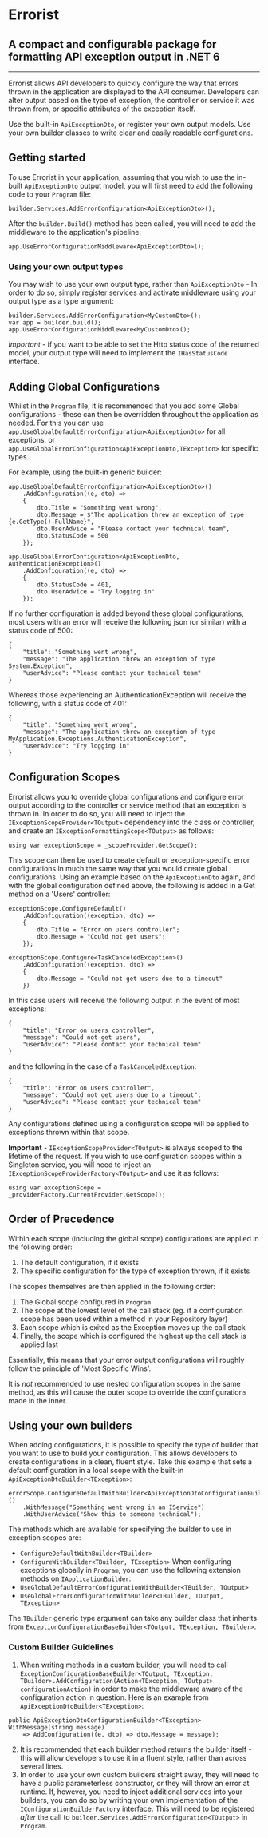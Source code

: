 # Errorist

## A compact and configurable package for formatting API exception output in .NET 6
-----------------

Errorist allows API developers to quickly configure the way that errors thrown in the application are displayed to the API consumer. Developers can alter output based on the type of exception, the controller or service it was thrown from, or specific attributes of the exception itself.  

Use the built-in `ApiExceptionDto`, or register your own output models. Use your own builder classes to write clear and easily readable configurations.

## Getting started

To use Errorist in your application, assuming that you wish to use the in-built `ApiExceptionDto` output model, you will first need to add the following code to your `Program` file:

```
builder.Services.AddErrorConfiguration<ApiExceptionDto>();
```

After the `builder.Build()` method has been called, you will need to add the middleware to the application's pipeline:

```
app.UseErrorConfigurationMiddleware<ApiExceptionDto>();
```

### Using your own output types

You may wish to use your own output type, rather than `ApiExceptionDto` - In order to do so, simply register services and activate middleware using your output type as a type argument:

```
builder.Services.AddErrorConfiguration<MyCustomDto>();
var app = builder.build();
app.UseErrorConfigurationMiddleware<MyCustomDto>();
```

*Important* - if you want to be able to set the Http status code of the returned model, your output type will need to implement the `IHasStatusCode` interface.

## Adding Global Configurations

Whilst in the `Program` file, it is recommended that you add some Global configurations - these can then be overridden throughout the application as needed. For this you can use `app.UseGlobalDefaultErrorConfiguration<ApiExceptionDto>` for all exceptions, or `app.UseGlobalErrorConfiguration<ApiExceptionDto,TException>` for specific types.

For example, using the built-in generic builder:
```
app.UseGlobalDefaultErrorConfiguration<ApiExceptionDto>()
    .AddConfiguration((e, dto) => 
    {
        dto.Title = "Something went wrong",
        dto.Message = $"The application threw an exception of type {e.GetType().FullName}",
        dto.UserAdvice = "Please contact your technical team",
        dto.StatusCode = 500
    });
    
app.UseGlobalErrorConfiguration<ApiExceptionDto, AuthenticationException>()
    .AddConfiguration((e, dto) =>
    {
        dto.StatusCode = 401,
        dto.UserAdvice = "Try logging in"
    });
```
If no further configuration is added beyond these global configurations, most users with an error will receive the following json (or similar) with a status code of 500:
```
{
    "title": "Something went wrong",
    "message": "The application threw an exception of type System.Exception",
    "userAdvice": "Please contact your technical team"
}
```
Whereas those experiencing an AuthenticationException will receive the following, with a status code of 401:
```
{
    "title": "Something went wrong",
    "message": "The application threw an exception of type MyApplication.Exceptions.AuthenticationException",
    "userAdvice": "Try logging in"
}
```

## Configuration Scopes
Errorist allows you to override global configurations and configure error output according to the controller or service method that an exception is thrown in.  In order to do so, you will need to inject the `IExceptionScopeProvider<TOutput>` dependency into the class or controller, and create an `IExceptionFormattingScope<TOutput>` as follows:
```
using var exceptionScope = _scopeProvider.GetScope();
```
This scope can then be used to create default or exception-specific error configurations in much the same way that you would create global configurations.  Using an example based on the `ApiExceptionDto` again, and with the global configuration defined above, the following is added in a Get method on a 'Users' controller:
```
exceptionScope.ConfigureDefault()
    .AddConfiguration((exception, dto) =>
    {
        dto.Title = "Error on users controller";
        dto.Message = "Could not get users";
    });
    
exceptionScope.Configure<TaskCanceledException>()
    .AddConfiguration((exception, dto) => 
    {
        dto.Message = "Could not get users due to a timeout"
    })
```
In this case users will receive the following output in the event of most exceptions:
```
{
    "title": "Error on users controller",
    "message": "Could not get users",
    "userAdvice": "Please contact your technical team"
}
```
and the following in the case of a `TaskCanceledException`:
```
{
    "title": "Error on users controller",
    "message": "Could not get users due to a timeout",
    "userAdvice": "Please contact your technical team"
}
```
Any configurations defined using a configuration scope will be applied to exceptions thrown within that scope.

**Important** - `IExceptionScopeProvider<TOutput>` is always scoped to the lifetime of the request.  If you wish to use configuration scopes within a Singleton service, you will need to inject an `IExceptionScopeProviderFactory<TOutput>` and use it as follows:
```
using var exceptionScope = _providerFactory.CurrentProvider.GetScope();
```

## Order of Precedence
Within each scope (including the global scope) configurations are applied in the following order:

1. The default configuration, if it exists
2. The specific configuration for the type of exception thrown, if it exists

The scopes themselves are then applied in the following order:

1. The Global scope configured in `Program`
2. The scope at the lowest level of the call stack (eg. if a configuration scope has been used within a method in your Repository layer)
3. Each scope which is exited as the Exception moves up the call stack
4. Finally, the scope which is configured the highest up the call stack is applied last

Essentially, this means that your error output configurations will roughly follow the principle of 'Most Specific Wins'. 

It is *not* recommended to use nested configuration scopes in the same method, as this will cause the outer scope to override the configurations made in the inner.

## Using your own builders

When adding configurations, it is possible to specify the type of builder that you want to use to build your configuration.  This allows developers to create configurations in a clean, fluent style.  Take this example that sets a default configuration in a local scope with the built-in `ApiExceptionDtoBuilder<TException>`:

`````
errorScope.ConfigureDefaultWithBuilder<ApiExceptionDtoConfigurationBuilder<Exception>>()
    .WithMessage("Something went wrong in an IService")
    .WithUserAdvice("Show this to someone technical");
`````
The methods which are available for specifying the builder to use in exception scopes are:
* `ConfigureDefaultWithBuilder<TBuilder>`
* `ConfigureWithBuilder<TBuilder, TException>`
When configuring exceptions globally in `Program`, you can use the following extension methods on `IApplicationBuilder`:
* `UseGlobalDefaultErrorConfigurationWithBuilder<TBuilder, TOutput>`
* `UseGlobalErrorConfigurationWithBuilder<TBuilder, TOutput, TException>`

The `TBuilder` generic type argument can take any builder class that inherits from `ExceptionConfigurationBaseBuilder<TOutput, TException, TBuilder>`.

### Custom Builder Guidelines

1) When writing methods in a custom builder, you will need to call `ExceptionConfigurationBaseBuilder<TOutput, TException, TBuilder>.AddConfiguration(Action<TException, TOutput> configurationAction)` in order to make the middleware aware of the configuration action in question.  Here is an example from `ApiExceptionDtoBuilder<TException>`:

```
public ApiExceptionDtoConfigurationBuilder<TException> WithMessage(string message)
    => AddConfiguration((e, dto) => dto.Message = message);
```
2) It is recommended that each builder method returns the builder itself - this will allow developers to use it in a fluent style, rather than across several lines.
3) In order to use your own custom builders straight away, they will need to have a public parameterless constructor, or they will throw an error at runtime. 
If, however, you need to inject additional services into your builders, you can do so by writing your own implementation of the `IConfigurationBuilderFactory` interface.
This will need to be registered *after* the call to `builder.Services.AddErrorConfiguration<TOutput>` in `Program`.